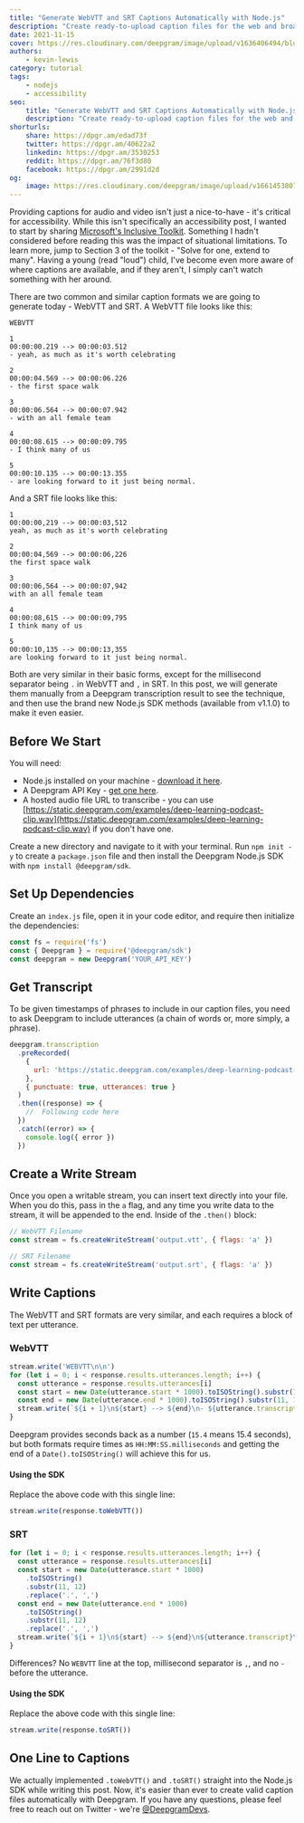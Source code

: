 ```yaml
---
title: "Generate WebVTT and SRT Captions Automatically with Node.js"
description: "Create ready-to-upload caption files for the web and broadcast."
date: 2021-11-15
cover: https://res.cloudinary.com/deepgram/image/upload/v1636406494/blog/2021/11/generate-webvtt-srt-captions-nodejs/Generate-WebVTT-SRT-Captions-w-Nodejs%402x.jpg
authors:
    - kevin-lewis
category: tutorial
tags:
    - nodejs
    - accessibility
seo:
    title: "Generate WebVTT and SRT Captions Automatically with Node.js"
    description: "Create ready-to-upload caption files for the web and broadcast."
shorturls:
    share: https://dpgr.am/edad73f
    twitter: https://dpgr.am/40622a2
    linkedin: https://dpgr.am/3530253
    reddit: https://dpgr.am/76f3d80
    facebook: https://dpgr.am/2991d2d
og:
    image: https://res.cloudinary.com/deepgram/image/upload/v1661453801/blog/generate-webvtt-srt-captions-nodejs/ograph.png
---
```


Providing captions for audio and video isn't just a nice-to-have - it's critical for accessibility. While this isn't specifically an accessibility post, I wanted to start by sharing [Microsoft's Inclusive Toolkit](https://www.microsoft.com/design/inclusive/). Something I hadn't considered before reading this was the impact of situational limitations. To learn more, jump to Section 3 of the toolkit - "Solve for one, extend to many". Having a young (read "loud") child, I've become even more aware of where captions are available, and if they aren't, I simply can't watch something with her around.

There are two common and similar caption formats we are going to generate today - WebVTT and SRT. A WebVTT file looks like this:

    WEBVTT

    1
    00:00:00.219 --> 00:00:03.512
    - yeah, as much as it's worth celebrating

    2
    00:00:04.569 --> 00:00:06.226
    - the first space walk

    3
    00:00:06.564 --> 00:00:07.942
    - with an all female team

    4
    00:00:08.615 --> 00:00:09.795
    - I think many of us

    5
    00:00:10.135 --> 00:00:13.355
    - are looking forward to it just being normal.

And a SRT file looks like this:

    1
    00:00:00,219 --> 00:00:03,512
    yeah, as much as it's worth celebrating

    2
    00:00:04,569 --> 00:00:06,226
    the first space walk

    3
    00:00:06,564 --> 00:00:07,942
    with an all female team

    4
    00:00:08,615 --> 00:00:09,795
    I think many of us

    5
    00:00:10,135 --> 00:00:13,355
    are looking forward to it just being normal.

Both are very similar in their basic forms, except for the millisecond separator being `.` in WebVTT and `,` in SRT. In this post, we will generate them manually from a Deepgram transcription result to see the technique, and then use the brand new Node.js SDK methods (available from v1.1.0) to make it even easier.

## Before We Start

You will need:

*   Node.js installed on your machine - [download it here](https://nodejs.org/en/).
*   A Deepgram API Key - [get one here](https://console.deepgram.com/signup?jump=keys).
*   A hosted audio file URL to transcribe - you can use [https://static.deepgram.com/examples/deep-learning-podcast-clip.wav](https://static.deepgram.com/examples/deep-learning-podcast-clip.wav) if you don't have one.

Create a new directory and navigate to it with your terminal. Run `npm init -y` to create a `package.json` file and then install the Deepgram Node.js SDK with `npm install @deepgram/sdk`.

## Set Up Dependencies

Create an `index.js` file, open it in your code editor, and require then initialize the dependencies:

```js
const fs = require('fs')
const { Deepgram } = require('@deepgram/sdk')
const deepgram = new Deepgram('YOUR_API_KEY')
```

## Get Transcript

To be given timestamps of phrases to include in our caption files, you need to ask Deepgram to include utterances (a chain of words or, more simply, a phrase).

```js
deepgram.transcription
  .preRecorded(
    {
      url: 'https://static.deepgram.com/examples/deep-learning-podcast-clip.wav',
    },
    { punctuate: true, utterances: true }
  )
  .then((response) => {
    //  Following code here
  })
  .catch((error) => {
    console.log({ error })
  })
```

## Create a Write Stream

Once you open a writable stream, you can insert text directly into your file. When you do this, pass in the `a` flag, and any time you write data to the stream, it will be appended to the end. Inside of the `.then()` block:

```js
// WebVTT Filename
const stream = fs.createWriteStream('output.vtt', { flags: 'a' })

// SRT Filename
const stream = fs.createWriteStream('output.srt', { flags: 'a' })
```

## Write Captions

The WebVTT and SRT formats are very similar, and each requires a block of text per utterance.

### WebVTT

```js
stream.write('WEBVTT\n\n')
for (let i = 0; i < response.results.utterances.length; i++) {
  const utterance = response.results.utterances[i]
  const start = new Date(utterance.start * 1000).toISOString().substr(11, 12)
  const end = new Date(utterance.end * 1000).toISOString().substr(11, 12)
  stream.write(`${i + 1}\n${start} --> ${end}\n- ${utterance.transcript}\n\n`)
}
```

Deepgram provides seconds back as a number (`15.4` means 15.4 seconds), but both formats require times as `HH:MM:SS.milliseconds` and getting the end of a `Date().toISOString()` will achieve this for us.

#### Using the SDK

Replace the above code with this single line:

```js
stream.write(response.toWebVTT())
```

### SRT

```js
for (let i = 0; i < response.results.utterances.length; i++) {
  const utterance = response.results.utterances[i]
  const start = new Date(utterance.start * 1000)
    .toISOString()
    .substr(11, 12)
    .replace('.', ',')
  const end = new Date(utterance.end * 1000)
    .toISOString()
    .substr(11, 12)
    .replace('.', ',')
  stream.write(`${i + 1}\n${start} --> ${end}\n${utterance.transcript}\n\n`)
}
```

Differences? No `WEBVTT` line at the top, millisecond separator is `,`, and no `-` before the utterance.

#### Using the SDK

Replace the above code with this single line:

```js
stream.write(response.toSRT())
```

## One Line to Captions

We actually implemented `.toWebVTT()` and `.toSRT()` straight into the Node.js SDK while writing this post. Now, it's easier than ever to create valid caption files automatically with Deepgram. If you have any questions, please feel free to reach out on Twitter - we're [@DeepgramDevs](https://twitter.com/DeepgramDevs).

        